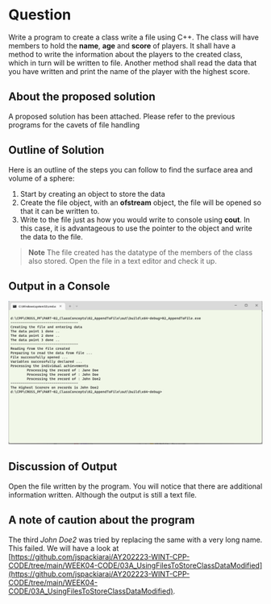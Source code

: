 # Question #
Write a program to create a class write a file using C++.  The class will have members to hold the __name__, __age__ and __score__ of players.  It shall have a method to write the information about the players to the created class, which in turn will be written to file.
Another method shall read the data that you have written and print the name of the player with the highest score.
## About the proposed solution ##
A proposed solution has been attached.  Please refer to the previous programs for the cavets of file handling
## Outline of Solution ##
Here is an outline of the steps you can follow to find the surface area and volume of a sphere:
1. Start by creating an object to store the data
2. Create the file object, with an __ofstream__ object, the file will be opened so that it can be written to.
3. Write to the file just as how you would write to console using __cout__.  In this case, it is advantageous to use the pointer to the object and write the data to the file.
> **Note**
> The file created has the datatype of the members of the class also stored.  Open the file in a text editor and check it up.
## Output in a Console ##

![Link](Assets/Images/Output.png)

## Discussion of Output ##
Open the file written by the program.  You will notice that there are additional information written.  Although the output is still a text file. 
## A note of caution about the program ##
The third _John Doe2_ was tried by replacing the same with a very long name.  This failed.  We will have a look at [https://github.com/jspackiaraj/AY202223-WINT-CPP-CODE/tree/main/WEEK04-CODE/03A_UsingFilesToStoreClassDataModified](https://github.com/jspackiaraj/AY202223-WINT-CPP-CODE/tree/main/WEEK04-CODE/03A_UsingFilesToStoreClassDataModified).

